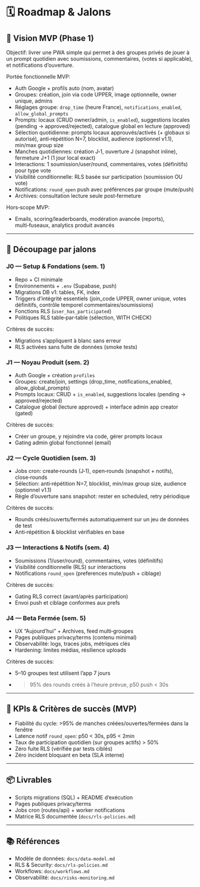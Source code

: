 # 🗓️ Roadmap & Jalons

## 🎯 Vision MVP (Phase 1)

Objectif: livrer une PWA simple qui permet à des groupes privés de jouer à un prompt quotidien avec soumissions, commentaires, (votes si applicable), et notifications d’ouverture.

Portée fonctionnelle MVP:
- Auth Google + profils auto (nom, avatar)
- Groupes: création, join via code UPPER, image optionnelle, owner unique, admins
- Réglages groupe: `drop_time` (heure France), `notifications_enabled`, `allow_global_prompts`
- Prompts: locaux (CRUD owner/admin, `is_enabled`), suggestions locales (pending → approved/rejected), catalogue global en lecture (approved)
- Sélection quotidienne: prompts locaux approuvés/activés (+ globaux si autorisé), anti‑répétition N=7, blocklist, audience (optionnel v1.1), min/max group size
- Manches quotidiennes: création J‑1, ouverture J (snapshot inline), fermeture J+1 (1 jour local exact)
- Interactions: 1 soumission/user/round, commentaires, votes (définitifs) pour type vote
- Visibilité conditionnelle: RLS basée sur participation (soumission OU vote)
- Notifications: `round_open` push avec préférences par groupe (mute/push)
- Archives: consultation lecture seule post‑fermeture

Hors‑scope MVP:
- Emails, scoring/leaderboards, modération avancée (reports), multi‑fuseaux, analytics produit avancés

---

## 🧱 Découpage par jalons

### J0 — Setup & Fondations (sem. 1)
- Repo + CI minimale
- Environnements + `.env` (Supabase, push)
- Migrations DB v1: tables, FK, index
- Triggers d’intégrité essentiels (join_code UPPER, owner unique, votes définitifs, contrôle temporel commentaires/soumissions)
- Fonctions RLS (`user_has_participated`)
- Politiques RLS table‑par‑table (sélection, WITH CHECK)

Critères de succès:
- Migrations s’appliquent à blanc sans erreur
- RLS activées sans fuite de données (smoke tests)

### J1 — Noyau Produit (sem. 2)
- Auth Google + création `profiles`
- Groupes: create/join, settings (drop_time, notifications_enabled, allow_global_prompts)
- Prompts locaux: CRUD + `is_enabled`, suggestions locales (pending → approved/rejected)
- Catalogue global (lecture approved) + interface admin app creator (gated)

Critères de succès:
- Créer un groupe, y rejoindre via code, gérer prompts locaux
- Gating admin global fonctionnel (email)

### J2 — Cycle Quotidien (sem. 3)
- Jobs cron: create‑rounds (J‑1), open‑rounds (snapshot + notifs), close‑rounds
- Sélection: anti‑répétition N=7, blocklist, min/max group size, audience (optionnel v1.1)
- Règle d’ouverture sans snapshot: rester en scheduled, retry périodique

Critères de succès:
- Rounds créés/ouverts/fermés automatiquement sur un jeu de données de test
- Anti‑répétition & blocklist vérifiables en base

### J3 — Interactions & Notifs (sem. 4)
- Soumissions (1/user/round), commentaires, votes (définitifs)
- Visibilité conditionnelle (RLS) sur interactions
- Notifications `round_open` (preferences mute/push + ciblage)

Critères de succès:
- Gating RLS correct (avant/après participation)
- Envoi push et ciblage conformes aux prefs

### J4 — Beta Fermée (sem. 5)
- UX “Aujourd’hui” + Archives, feed multi‑groupes
- Pages publiques privacy/terms (contenu minimal)
- Observabilité: logs, traces jobs, métriques clés
- Hardening: limites médias, résilience uploads

Critères de succès:
- 5–10 groupes test utilisent l’app 7 jours
- >95% des rounds créés à l’heure prévue, p50 push < 30s

---

## 📏 KPIs & Critères de succès (MVP)
- Fiabilité du cycle: >95% de manches créées/ouvertes/fermées dans la fenêtre
- Latence notif `round_open`: p50 < 30s, p95 < 2min
- Taux de participation quotidien (sur groupes actifs) > 50%
- Zéro fuite RLS (vérifiée par tests ciblés)
- Zéro incident bloquant en beta (SLA interne)

---

## 📦 Livrables
- Scripts migrations (SQL) + README d’exécution
- Pages publiques privacy/terms
- Jobs cron (routes/api) + worker notifications
- Matrice RLS documentée (`docs/rls-policies.md`)

---

## 📚 Références
- Modèle de données: `docs/data-model.md`
- RLS & Security: `docs/rls-policies.md`
- Workflows: `docs/workflows.md`
- Observabilité: `docs/risks-monitoring.md`
